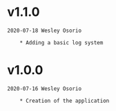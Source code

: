 # v1.1.0

    2020-07-18 Wesley Osorio
    
        * Adding a basic log system

# v1.0.0

    2020-07-16 Wesley Osorio
    
        * Creation of the application
